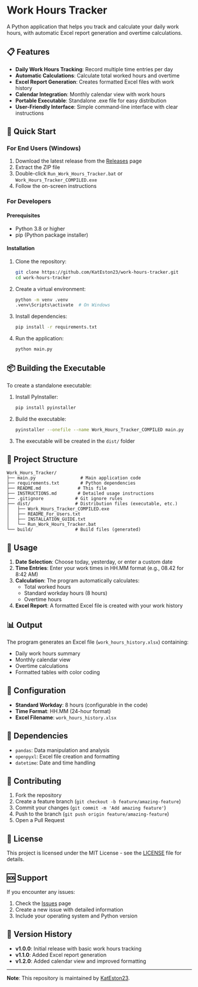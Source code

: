 # Work Hours Tracker

A Python application that helps you track and calculate your daily work hours, with automatic Excel report generation and overtime calculations.

## 📋 Features

- **Daily Work Hours Tracking**: Record multiple time entries per day
- **Automatic Calculations**: Calculate total worked hours and overtime
- **Excel Report Generation**: Creates formatted Excel files with work history
- **Calendar Integration**: Monthly calendar view with work hours
- **Portable Executable**: Standalone .exe file for easy distribution
- **User-Friendly Interface**: Simple command-line interface with clear instructions

## 🚀 Quick Start

### For End Users (Windows)
1. Download the latest release from the [Releases](https://github.com/KatEston23/work-hours-tracker/releases) page
2. Extract the ZIP file
3. Double-click `Run_Work_Hours_Tracker.bat` or `Work_Hours_Tracker_COMPILED.exe`
4. Follow the on-screen instructions

### For Developers

#### Prerequisites
- Python 3.8 or higher
- pip (Python package installer)

#### Installation
1. Clone the repository:
   ```bash
   git clone https://github.com/KatEston23/work-hours-tracker.git
   cd work-hours-tracker
   ```

2. Create a virtual environment:
   ```bash
   python -m venv .venv
   .venv\Scripts\activate  # On Windows
   ```

3. Install dependencies:
   ```bash
   pip install -r requirements.txt
   ```

4. Run the application:
   ```bash
   python main.py
   ```

## 📦 Building the Executable

To create a standalone executable:

1. Install PyInstaller:
   ```bash
   pip install pyinstaller
   ```

2. Build the executable:
   ```bash
   pyinstaller --onefile --name Work_Hours_Tracker_COMPILED main.py
   ```

3. The executable will be created in the `dist/` folder

## 📁 Project Structure

```
Work_Hours_Tracker/
├── main.py                 # Main application code
├── requirements.txt        # Python dependencies
├── README.md              # This file
├── INSTRUCTIONS.md        # Detailed usage instructions
├── .gitignore            # Git ignore rules
├── dist/                 # Distribution files (executable, etc.)
│   ├── Work_Hours_Tracker_COMPILED.exe
│   ├── README_For_Users.txt
│   ├── INSTALLATION_GUIDE.txt
│   └── Run_Work_Hours_Tracker.bat
└── build/                # Build files (generated)
```

## 🎯 Usage

1. **Date Selection**: Choose today, yesterday, or enter a custom date
2. **Time Entries**: Enter your work times in HH.MM format (e.g., 08.42 for 8:42 AM)
3. **Calculation**: The program automatically calculates:
   - Total worked hours
   - Standard workday hours (8 hours)
   - Overtime hours
4. **Excel Report**: A formatted Excel file is created with your work history

## 📊 Output

The program generates an Excel file (`work_hours_history.xlsx`) containing:
- Daily work hours summary
- Monthly calendar view
- Overtime calculations
- Formatted tables with color coding

## 🔧 Configuration

- **Standard Workday**: 8 hours (configurable in the code)
- **Time Format**: HH.MM (24-hour format)
- **Excel Filename**: `work_hours_history.xlsx`

## 📝 Dependencies

- `pandas`: Data manipulation and analysis
- `openpyxl`: Excel file creation and formatting
- `datetime`: Date and time handling

## 🤝 Contributing

1. Fork the repository
2. Create a feature branch (`git checkout -b feature/amazing-feature`)
3. Commit your changes (`git commit -m 'Add amazing feature'`)
4. Push to the branch (`git push origin feature/amazing-feature`)
5. Open a Pull Request

## 📄 License

This project is licensed under the MIT License - see the [LICENSE](LICENSE) file for details.

## 🆘 Support

If you encounter any issues:
1. Check the [Issues](https://github.com/KatEston23/work-hours-tracker/issues) page
2. Create a new issue with detailed information
3. Include your operating system and Python version

## 🔄 Version History

- **v1.0.0**: Initial release with basic work hours tracking
- **v1.1.0**: Added Excel report generation
- **v1.2.0**: Added calendar view and improved formatting

---

**Note**: This repository is maintained by [KatEston23](https://github.com/KatEston23).
